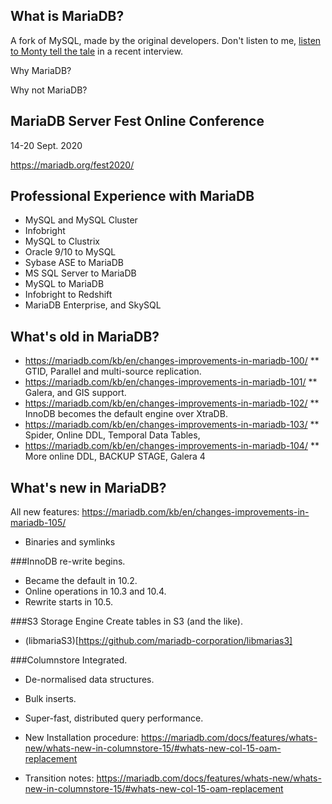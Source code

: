 ## What is MariaDB?

A fork of MySQL, made by the original developers.
Don't listen to me, [listen to Monty tell the tale](https://www.youtube.com/watch?v=xtNIRkRl-s4) in a recent interview.

Why MariaDB?

Why not MariaDB?

## MariaDB Server Fest Online Conference
14-20 Sept. 2020

https://mariadb.org/fest2020/


## Professional Experience with MariaDB

* MySQL and MySQL Cluster
* Infobright
* MySQL to Clustrix
* Oracle 9/10 to MySQL
* Sybase ASE to MariaDB
* MS SQL Server to MariaDB
* MySQL to MariaDB
* Infobright to Redshift
* MariaDB Enterprise, and SkySQL

## What's old in MariaDB?

* https://mariadb.com/kb/en/changes-improvements-in-mariadb-100/
** GTID, Parallel and multi-source replication.
* https://mariadb.com/kb/en/changes-improvements-in-mariadb-101/
** Galera, and GIS support.
* https://mariadb.com/kb/en/changes-improvements-in-mariadb-102/
** InnoDB becomes the default engine over XtraDB.
* https://mariadb.com/kb/en/changes-improvements-in-mariadb-103/
** Spider, Online DDL, Temporal Data Tables, 
* https://mariadb.com/kb/en/changes-improvements-in-mariadb-104/
** More online DDL, BACKUP STAGE, Galera 4


## What's new in MariaDB?

All new features: https://mariadb.com/kb/en/changes-improvements-in-mariadb-105/

* Binaries and symlinks

###InnoDB re-write begins.
* Became the default in 10.2.
* Online operations in 10.3 and 10.4.
* Rewrite starts in 10.5.

###S3 Storage Engine
Create tables in S3 (and the like).

* (libmariaS3)[https://github.com/mariadb-corporation/libmarias3]

###Columnstore Integrated.

* De-normalised data structures.
* Bulk inserts.
* Super-fast, distributed query performance.

* New Installation procedure: https://mariadb.com/docs/features/whats-new/whats-new-in-columnstore-15/#whats-new-col-15-oam-replacement
* Transition notes: https://mariadb.com/docs/features/whats-new/whats-new-in-columnstore-15/#whats-new-col-15-oam-replacement

